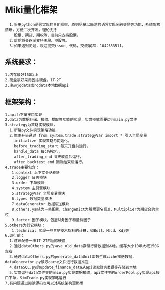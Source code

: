 

Miki量化框架  
====
	  1.采用python语言实现的量化框架，原则尽量以简洁的语言实现金融交易等功能，系统架构清晰，方便二次开发，理论支持
	    股票、期货、期权等，目前只支持股票。 
	  2.后期将会逐渐支持美股、港股等。
	  3.如果遇到问题，欢迎提交issue、代码，交流QQ群：1042883511。  

系统要求：
----	
	1.内存最好16G以上
	2.硬盘最好采用固态硬盘，1T~2T
	3.注册jqdata或rqdata本地数据api
	
框架架构：  
----
	1.api为下单接口实现  
	2.data为数据存储、接收、提取等功能的实现，实盘模式需要运行main.py文件  
	3.strategy为策略实现模块，  
	  1.新建py文件实现策略功能，   
	  2.策略开头通过 from system.trade.strategyVar import * 引入全局变量  
	    initialize 实现策略的初始化，
	    before_trading_start 每天开盘前运行，  
	    handle_data 每分钟运行，
	    after_trading_end 每天收盘后运行，
	    after_backtest_end 回测结束后运行。  
	4.trade主要包含：
	   1.context 上下文会话模块
	   2.logger 日志模块
	   3.order 下单模块
	   4.system 主引擎模块
	   5.strategyVar 全局变量模块
	   6.types 数据类型模块
	   7.dataGenerator 数据推送模块		
	   8.others.yaml为一些配置，ChangeDict为股票更名信息，Multiplier为期货合约单位 
	   9.factor 因子模块，包括财务因子和量价因子
	5.others为其它模块：
	   1.technical 实现一些常见技术指标的计算，如Boll、Macd、Kdj等
	6.运行前：
	  1.建议配备一块1T-2T的固态硬盘  
	  2.通过dataOthers.py的save_old_data存储行情数据到本地，缓存大小10年大概150G左右  
	  3.通过dataOthers.py的generate_dataUnit函数生成cache推送数据，dataGenerator.py读取cache文件进行数据推送    
	  4.dataSQL.py的update_finance_data从api读取财务数据等存储到本地  
	  5.实盘运行data文件夹的main.py实现数据接收，api文件夹的orderPool.py实现api接口下单，SimTrade.py实现策略运行  
	7.有问题通过阅读源码也可以对系统架构更熟悉  






























